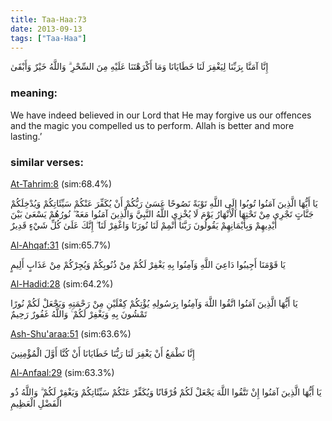 ```yaml
---
title: Taa-Haa:73
date: 2013-09-13
tags: ["Taa-Haa"]
---
```

إِنَّا آمَنَّا بِرَبِّنَا لِيَغْفِرَ لَنَا خَطَايَانَا وَمَا أَكْرَهْتَنَا عَلَيْهِ مِنَ السِّحْرِ ۗ وَاللَّهُ خَيْرٌ وَأَبْقَىٰ
### meaning: 
We have indeed believed in our Lord that He may forgive us our offences and the magic you compelled us to perform. Allah is better and more lasting.’
### similar verses: 

[At-Tahrim:8](/66/8) (sim:68.4%)

يَا أَيُّهَا الَّذِينَ آمَنُوا تُوبُوا إِلَى اللَّهِ تَوْبَةً نَصُوحًا عَسَىٰ رَبُّكُمْ أَنْ يُكَفِّرَ عَنْكُمْ سَيِّئَاتِكُمْ وَيُدْخِلَكُمْ جَنَّاتٍ تَجْرِي مِنْ تَحْتِهَا الْأَنْهَارُ يَوْمَ لَا يُخْزِي اللَّهُ النَّبِيَّ وَالَّذِينَ آمَنُوا مَعَهُ ۖ نُورُهُمْ يَسْعَىٰ بَيْنَ أَيْدِيهِمْ وَبِأَيْمَانِهِمْ يَقُولُونَ رَبَّنَا أَتْمِمْ لَنَا نُورَنَا وَاغْفِرْ لَنَا ۖ إِنَّكَ عَلَىٰ كُلِّ شَيْءٍ قَدِيرٌ

[Al-Ahqaf:31](/46/31) (sim:65.7%)

يَا قَوْمَنَا أَجِيبُوا دَاعِيَ اللَّهِ وَآمِنُوا بِهِ يَغْفِرْ لَكُمْ مِنْ ذُنُوبِكُمْ وَيُجِرْكُمْ مِنْ عَذَابٍ أَلِيمٍ

[Al-Hadid:28](/57/28) (sim:64.2%)

يَا أَيُّهَا الَّذِينَ آمَنُوا اتَّقُوا اللَّهَ وَآمِنُوا بِرَسُولِهِ يُؤْتِكُمْ كِفْلَيْنِ مِنْ رَحْمَتِهِ وَيَجْعَلْ لَكُمْ نُورًا تَمْشُونَ بِهِ وَيَغْفِرْ لَكُمْ ۚ وَاللَّهُ غَفُورٌ رَحِيمٌ

[Ash-Shu'araa:51](/26/51) (sim:63.6%)

إِنَّا نَطْمَعُ أَنْ يَغْفِرَ لَنَا رَبُّنَا خَطَايَانَا أَنْ كُنَّا أَوَّلَ الْمُؤْمِنِينَ

[Al-Anfaal:29](/8/29) (sim:63.3%)

يَا أَيُّهَا الَّذِينَ آمَنُوا إِنْ تَتَّقُوا اللَّهَ يَجْعَلْ لَكُمْ فُرْقَانًا وَيُكَفِّرْ عَنْكُمْ سَيِّئَاتِكُمْ وَيَغْفِرْ لَكُمْ ۗ وَاللَّهُ ذُو الْفَضْلِ الْعَظِيمِ
